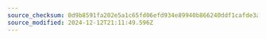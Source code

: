 ```yaml
---
source_checksum: 0d9b8591fa202e5a1c65fd06efd934e89940b866240ddf1cafde3a48d7f48611
source_modified: 2024-12-12T21:11:49.596Z
---
```


